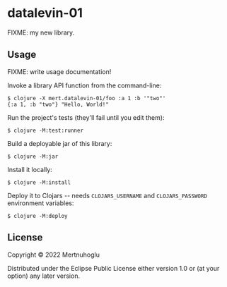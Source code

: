 # datalevin-01

FIXME: my new library.

## Usage

FIXME: write usage documentation!

Invoke a library API function from the command-line:

    $ clojure -X mert.datalevin-01/foo :a 1 :b '"two"'
    {:a 1, :b "two"} "Hello, World!"

Run the project's tests (they'll fail until you edit them):

    $ clojure -M:test:runner

Build a deployable jar of this library:

    $ clojure -M:jar

Install it locally:

    $ clojure -M:install

Deploy it to Clojars -- needs `CLOJARS_USERNAME` and `CLOJARS_PASSWORD` environment variables:

    $ clojure -M:deploy

## License

Copyright © 2022 Mertnuhoglu

Distributed under the Eclipse Public License either version 1.0 or (at
your option) any later version.
